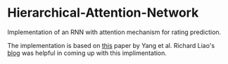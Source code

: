 # Hierarchical-Attention-Network
Implementation of an RNN with attention mechanism for rating prediction.

The implementation is based on [this](https://www.cs.cmu.edu/~diyiy/docs/naacl16.pdf) paper by Yang et al. Richard Liao's [blog](https://richliao.github.io/supervised/classification/2016/12/26/textclassifier-HATN/) was helpful in coming up with this implimentation.
